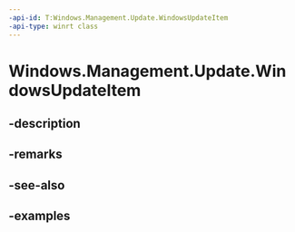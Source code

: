 ```yaml
---
-api-id: T:Windows.Management.Update.WindowsUpdateItem
-api-type: winrt class
---
```


# Windows.Management.Update.WindowsUpdateItem

<!--
public sealed class WindowsUpdateItem
-->


## -description

## -remarks

## -see-also

## -examples


